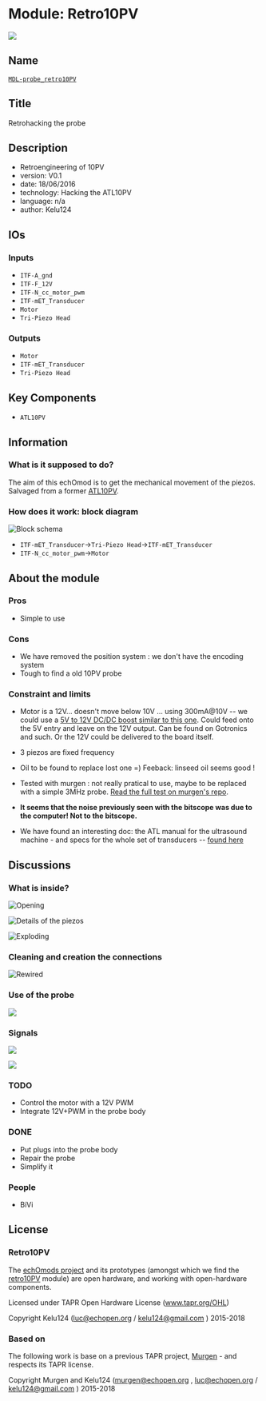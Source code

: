 # Module: Retro10PV

![](/retired/retro10PV/viewme.png)

## Name

[`MDL-probe_retro10PV`]()

## Title

Retrohacking the probe

## Description

* Retroengineering of 10PV
* version: V0.1
* date: 18/06/2016
* technology: Hacking the ATL10PV
* language: n/a
* author: Kelu124

## IOs

### Inputs

* `ITF-A_gnd`
* `ITF-F_12V`
* `ITF-N_cc_motor_pwm`
* `ITF-mET_Transducer`
* `Motor`
* `Tri-Piezo Head`

### Outputs

* `Motor`
* `ITF-mET_Transducer`
* `Tri-Piezo Head`

## Key Components

* `ATL10PV`

## Information

### What is it supposed to do?


The aim of this echOmod is to get the mechanical movement of the piezos. Salvaged from a former [ATL10PV](http://echopen.org/index.php/ATL_Access_10PV).


### How does it work: block diagram

![Block schema](/retired/retro10PV/source/blocks.png)

* `ITF-mET_Transducer`->`Tri-Piezo Head`->`ITF-mET_Transducer`
* `ITF-N_cc_motor_pwm`->`Motor`


## About the module

### Pros

* Simple to use

### Cons

* We have removed the position system : we don't have the encoding system
* Tough to find a old 10PV probe

### Constraint and limits

* Motor is a 12V... doesn't move below 10V ... using 300mA@10V -- we could use a [5V to 12V DC/DC boost similar to this one](https://www.pololu.com/product/2117/specs). Could feed onto the 5V entry and leave on the 12V output. Can be found on Gotronics and such. Or the 12V could be delivered to the board itself.
* 3 piezos are fixed frequency
* Oil to be found to replace lost one =) Feeback: linseed oil seems good !

* Tested with murgen : not really pratical to use, maybe to be replaced with a simple 3MHz probe. [Read the full test on murgen's repo](https://github.com/kelu124/murgen-dev-kit/blob/master/worklog/Session_9_ATL.md).

* __It seems that the noise previously seen with the bitscope was due to the computer! Not to the bitscope.__
* We have found an interesting doc: the ATL manual for the ultrasound machine - and specs for the whole set of transducers -- [found here](/retired/retro10PV/doc/4692-2615.pdf)


## Discussions

### What is inside?

![Opening](/retired/retro10PV/images/IMG_2405.JPG)

![Details of the piezos](/retired/retro10PV/images/IMG_2401.JPG)

![Exploding](/retired/retro10PV/images/20160307_213105_HDR.jpg)

### Cleaning and creation the connections

![Rewired](/retired/retro10PV/images/DSC_0683.JPG)

### Use of the probe

![](/retired/retro10PV/images/DSC_0682.JPG)

### Signals

![](/retired/retro10PV/images/DSC_0680.JPG)

![](/retired/retro10PV/images/DSC_0681.JPG)

### TODO

* Control the motor with a 12V PWM
* Integrate 12V+PWM in the probe body

### DONE

* Put plugs into the probe body
* Repair the probe
* Simplify it

### People

* BiVi

## License

### Retro10PV 

The [echOmods project](https://github.com/kelu124/echomods) and its prototypes (amongst which we find the [retro10PV](/retired/retro10PV/) module) are open hardware, and working with open-hardware components.

Licensed under TAPR Open Hardware License (www.tapr.org/OHL)

Copyright Kelu124 (luc@echopen.org / kelu124@gmail.com ) 2015-2018

### Based on 

The following work is base on a previous TAPR project, [Murgen](https://github.com/kelu124/murgen-dev-kit) - and respects its TAPR license.

Copyright Murgen and Kelu124 (murgen@echopen.org , luc@echopen.org / kelu124@gmail.com ) 2015-2018

